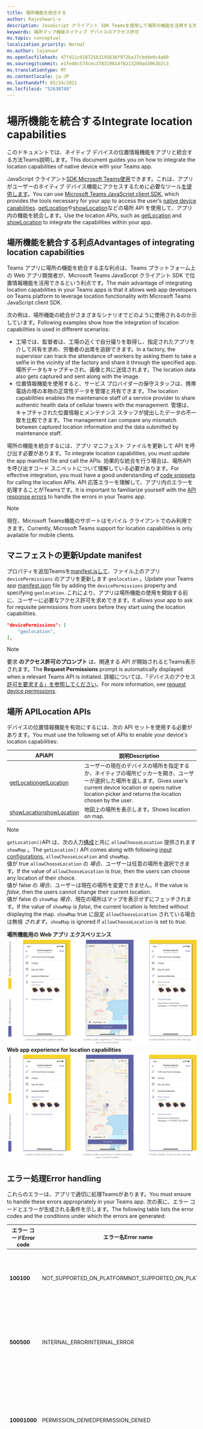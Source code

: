 ```yaml
---
title: 場所機能を統合する
author: Rajeshwari-v
description: JavaScript クライアント SDK Teamsを使用して場所の機能を活用する方法
keywords: 場所マップ機能ネイティブ デバイスのアクセス許可
ms.topic: conceptual
localization_priority: Normal
ms.author: lajanuar
ms.openlocfilehash: 47fd11c918725b3195636f972ba37cbdde0c4a60
ms.sourcegitcommit: e1fe46c574cec378319814f8213209ad3063b2c3
ms.translationtype: MT
ms.contentlocale: ja-JP
ms.lasthandoff: 05/24/2021
ms.locfileid: "52630748"
---
```

# <a name="integrate-location-capabilities"></a><span data-ttu-id="f5da1-104">場所機能を統合する</span><span class="sxs-lookup"><span data-stu-id="f5da1-104">Integrate location capabilities</span></span> 

<span data-ttu-id="f5da1-105">このドキュメントでは、ネイティブ デバイスの位置情報機能をアプリと統合する方法Teams説明します。</span><span class="sxs-lookup"><span data-stu-id="f5da1-105">This document guides you on how to integrate the location capabilities of native device with your Teams app.</span></span>  

<span data-ttu-id="f5da1-106">JavaScript クライアント[SDK Microsoft Teams使用](/javascript/api/overview/msteams-client?view=msteams-client-js-latest&preserve-view=true)できます。これは、アプリがユーザーのネイティブ デバイス機能にアクセスするために必要なツール[を提供します](native-device-permissions.md)。</span><span class="sxs-lookup"><span data-stu-id="f5da1-106">You can use [Microsoft Teams JavaScript client SDK](/javascript/api/overview/msteams-client?view=msteams-client-js-latest&preserve-view=true), which provides the tools necessary for your app to access the user’s [native device capabilities](native-device-permissions.md).</span></span> <span data-ttu-id="f5da1-107">[getLocation](/javascript/api/@microsoft/teams-js/microsoftteams.location?view=msteams-client-js-latest#getLocation_LocationProps___error__SdkError__location__Location_____void_&preserve-view=true)や[showLocation](/javascript/api/@microsoft/teams-js/microsoftteams.location?view=msteams-client-js-latest#showLocation_Location___error__SdkError__status__boolean_____void_&preserve-view=true)などの場所 API を使用して、アプリ内の機能を統合します。</span><span class="sxs-lookup"><span data-stu-id="f5da1-107">Use the location APIs, such as [getLocation](/javascript/api/@microsoft/teams-js/microsoftteams.location?view=msteams-client-js-latest#getLocation_LocationProps___error__SdkError__location__Location_____void_&preserve-view=true) and [showLocation](/javascript/api/@microsoft/teams-js/microsoftteams.location?view=msteams-client-js-latest#showLocation_Location___error__SdkError__status__boolean_____void_&preserve-view=true) to integrate the capabilities within your app.</span></span> 

## <a name="advantages-of-integrating-location-capabilities"></a><span data-ttu-id="f5da1-108">場所機能を統合する利点</span><span class="sxs-lookup"><span data-stu-id="f5da1-108">Advantages of integrating location capabilities</span></span>

<span data-ttu-id="f5da1-109">Teams アプリに場所の機能を統合する主な利点は、Teams プラットフォーム上の Web アプリ開発者が、Microsoft Teams JavaScript クライアント SDK で位置情報機能を活用できるという利点です。</span><span class="sxs-lookup"><span data-stu-id="f5da1-109">The main advantage of integrating location capabilities in your Teams apps is that it allows web app developers on Teams platform to leverage location functionality with Microsoft Teams JavaScript client SDK.</span></span> 

<span data-ttu-id="f5da1-110">次の例は、場所機能の統合がさまざまなシナリオでどのように使用されるのか示しています。</span><span class="sxs-lookup"><span data-stu-id="f5da1-110">Following examples show how the integration of location capabilities is used in different scenarios:</span></span>
* <span data-ttu-id="f5da1-111">工場では、監督者は、工場の近くで自分撮りを取得し、指定されたアプリを介して共有を求め、労働者の出席を追跡できます。</span><span class="sxs-lookup"><span data-stu-id="f5da1-111">In a factory, the supervisor can track the attendance of workers by asking them to take a selfie in the vicinity of the factory and share it through the specified app.</span></span> <span data-ttu-id="f5da1-112">場所データもキャプチャされ、画像と共に送信されます。</span><span class="sxs-lookup"><span data-stu-id="f5da1-112">The location data also gets captured and sent along with the image.</span></span>
* <span data-ttu-id="f5da1-113">位置情報機能を使用すると、サービス プロバイダーの保守スタッフは、携帯電話の塔の本物の正常性データを管理と共有できます。</span><span class="sxs-lookup"><span data-stu-id="f5da1-113">The location capabilities enables the maintenance staff of a service provider to share authentic health data of cellular towers with the management.</span></span> <span data-ttu-id="f5da1-114">管理は、キャプチャされた位置情報とメンテナンス スタッフが提出したデータの不一致を比較できます。</span><span class="sxs-lookup"><span data-stu-id="f5da1-114">The management can compare any mismatch between captured location information and the data submitted by maintenance staff.</span></span>

<span data-ttu-id="f5da1-115">場所の機能を統合するには、アプリ マニフェスト ファイルを更新して API を呼び出す必要があります。</span><span class="sxs-lookup"><span data-stu-id="f5da1-115">To integrate location capabilities, you must update the app manifest file and call the APIs.</span></span> <span data-ttu-id="f5da1-116">効果的な統合を行う場合は、場所[](#code-snippets)API を呼び出すコード スニペットについて理解している必要があります。</span><span class="sxs-lookup"><span data-stu-id="f5da1-116">For effective integration, you must have a good understanding of [code snippets](#code-snippets) for calling the location APIs.</span></span> <span data-ttu-id="f5da1-117">API 応答エラーを理解して、アプリ[](#error-handling)内のエラーを処理することがTeamsです。</span><span class="sxs-lookup"><span data-stu-id="f5da1-117">It is important to familiarize yourself with the [API response errors](#error-handling) to handle the errors in your Teams app.</span></span>

> [!NOTE] 
> <span data-ttu-id="f5da1-118">現在、Microsoft Teams機能のサポートはモバイル クライアントでのみ利用できます。</span><span class="sxs-lookup"><span data-stu-id="f5da1-118">Currently, Microsoft Teams support for location capabilities is only available for mobile clients.</span></span>

## <a name="update-manifest"></a><span data-ttu-id="f5da1-119">マニフェストの更新</span><span class="sxs-lookup"><span data-stu-id="f5da1-119">Update manifest</span></span>

<span data-ttu-id="f5da1-120">プロパティを追加Teamsを[manifest.jsして](../../resources/schema/manifest-schema.md#devicepermissions)、ファイル上のアプリ `devicePermissions` のアプリを更新します `geolocation` 。</span><span class="sxs-lookup"><span data-stu-id="f5da1-120">Update your Teams app [manifest.json](../../resources/schema/manifest-schema.md#devicepermissions) file by adding the `devicePermissions` property and specifying `geolocation`.</span></span> <span data-ttu-id="f5da1-121">これにより、アプリは場所機能の使用を開始する前に、ユーザーに必要なアクセス許可を求めできます。</span><span class="sxs-lookup"><span data-stu-id="f5da1-121">It allows your app to ask for requisite permissions from users before they start using the location capabilities.</span></span>

``` json
"devicePermissions": [
    "geolocation",
],
```

> [!NOTE]
> <span data-ttu-id="f5da1-122">要求 **のアクセス許可のプロンプト** は、関連する API が開始されるとTeams表示されます。</span><span class="sxs-lookup"><span data-stu-id="f5da1-122">The **Request Permissions** prompt is automatically displayed when a relevant Teams API is initiated.</span></span> <span data-ttu-id="f5da1-123">詳細については、「デバイスのアクセス [許可を要求する」を参照してください](native-device-permissions.md)。</span><span class="sxs-lookup"><span data-stu-id="f5da1-123">For more information, see [request device permissions](native-device-permissions.md).</span></span>

## <a name="location-apis"></a><span data-ttu-id="f5da1-124">場所 API</span><span class="sxs-lookup"><span data-stu-id="f5da1-124">Location APIs</span></span>

<span data-ttu-id="f5da1-125">デバイスの位置情報機能を有効にするには、次の API セットを使用する必要があります。</span><span class="sxs-lookup"><span data-stu-id="f5da1-125">You must use the following set of APIs to enable your device's location capabilities:</span></span>

| <span data-ttu-id="f5da1-126">API</span><span class="sxs-lookup"><span data-stu-id="f5da1-126">API</span></span>      | <span data-ttu-id="f5da1-127">説明</span><span class="sxs-lookup"><span data-stu-id="f5da1-127">Description</span></span>   |
| --- | --- |
|[<span data-ttu-id="f5da1-128">getLocation</span><span class="sxs-lookup"><span data-stu-id="f5da1-128">getLocation</span></span>](/javascript/api/@microsoft/teams-js/microsoftteams.location?view=msteams-client-js-latest#getLocation_LocationProps___error__SdkError__location__Location_____void_&preserve-view=true) | <span data-ttu-id="f5da1-129">ユーザーの現在のデバイスの場所を指定するか、ネイティブの場所ピッカーを開き、ユーザーが選択した場所を返します。</span><span class="sxs-lookup"><span data-stu-id="f5da1-129">Gives user’s current device location or opens native location picker and returns the location chosen by the user.</span></span> |
|[<span data-ttu-id="f5da1-130">showLocation</span><span class="sxs-lookup"><span data-stu-id="f5da1-130">showLocation</span></span>](/javascript/api/@microsoft/teams-js/microsoftteams.location?view=msteams-client-js-latest#showLocation_Location___error__SdkError__status__boolean_____void_&preserve-view=true) | <span data-ttu-id="f5da1-131">地図上の場所を表示します。</span><span class="sxs-lookup"><span data-stu-id="f5da1-131">Shows location on map.</span></span> |

> [!NOTE]
> <span data-ttu-id="f5da1-132">`getLocation()`API は、次の入力[構成](/javascript/api/@microsoft/teams-js/locationprops?view=msteams-client-js-latest&preserve-view=true)と共に `allowChooseLocation` 提供されます `showMap` 。</span><span class="sxs-lookup"><span data-stu-id="f5da1-132">The `getLocation()` API comes along with following [input configurations](/javascript/api/@microsoft/teams-js/locationprops?view=msteams-client-js-latest&preserve-view=true), `allowChooseLocation` and `showMap`.</span></span> <br/> <span data-ttu-id="f5da1-133">値が true `allowChooseLocation` の *場合*、ユーザーは任意の場所を選択できます。</span><span class="sxs-lookup"><span data-stu-id="f5da1-133">If the value of `allowChooseLocation` is *true*, then the users can choose any location of their choice.</span></span><br/>  <span data-ttu-id="f5da1-134">値が false の *場合*、ユーザーは現在の場所を変更できません。</span><span class="sxs-lookup"><span data-stu-id="f5da1-134">If the value is *false*, then the users cannot change their current location.</span></span><br/> <span data-ttu-id="f5da1-135">値が false の `showMap` *場合*、現在の場所はマップを表示せずにフェッチされます。</span><span class="sxs-lookup"><span data-stu-id="f5da1-135">If the value of `showMap` is *false*, the current location is fetched without displaying the map.</span></span> <span data-ttu-id="f5da1-136">`showMap` true に設定 `allowChooseLocation` されている場合は無視 *されます*。</span><span class="sxs-lookup"><span data-stu-id="f5da1-136">`showMap` is ignored if `allowChooseLocation` is set to *true*.</span></span>

<span data-ttu-id="f5da1-137">**場所機能用の Web アプリ エクスペリエンス** 
 ![場所機能の Web アプリ エクスペリエンス](../../assets/images/tabs/location-capability.png)</span><span class="sxs-lookup"><span data-stu-id="f5da1-137">**Web app experience for location capabilities**
![web app experience for location capabilities](../../assets/images/tabs/location-capability.png)</span></span>

## <a name="error-handling"></a><span data-ttu-id="f5da1-138">エラー処理</span><span class="sxs-lookup"><span data-stu-id="f5da1-138">Error handling</span></span>

<span data-ttu-id="f5da1-139">これらのエラーは、アプリで適切に処理Teamsがあります。</span><span class="sxs-lookup"><span data-stu-id="f5da1-139">You must ensure to handle these errors appropriately in your Teams app.</span></span> <span data-ttu-id="f5da1-140">次の表に、エラー コードとエラーが生成される条件を示します。</span><span class="sxs-lookup"><span data-stu-id="f5da1-140">The following table lists the error codes and the conditions under which the errors are generated:</span></span> 

|<span data-ttu-id="f5da1-141">エラー コード</span><span class="sxs-lookup"><span data-stu-id="f5da1-141">Error code</span></span> |  <span data-ttu-id="f5da1-142">エラー名</span><span class="sxs-lookup"><span data-stu-id="f5da1-142">Error name</span></span>     | <span data-ttu-id="f5da1-143">条件</span><span class="sxs-lookup"><span data-stu-id="f5da1-143">Condition</span></span>|
| --------- | --------------- | -------- |
| <span data-ttu-id="f5da1-144">**100**</span><span class="sxs-lookup"><span data-stu-id="f5da1-144">**100**</span></span> | <span data-ttu-id="f5da1-145">NOT_SUPPORTED_ON_PLATFORM</span><span class="sxs-lookup"><span data-stu-id="f5da1-145">NOT_SUPPORTED_ON_PLATFORM</span></span> | <span data-ttu-id="f5da1-146">API は現在のプラットフォームではサポートされていません。</span><span class="sxs-lookup"><span data-stu-id="f5da1-146">API is not supported on the current platform.</span></span>|
| <span data-ttu-id="f5da1-147">**500**</span><span class="sxs-lookup"><span data-stu-id="f5da1-147">**500**</span></span> | <span data-ttu-id="f5da1-148">INTERNAL_ERROR</span><span class="sxs-lookup"><span data-stu-id="f5da1-148">INTERNAL_ERROR</span></span> | <span data-ttu-id="f5da1-149">必要な操作の実行中に内部エラーが発生します。</span><span class="sxs-lookup"><span data-stu-id="f5da1-149">Internal error is encountered while performing the required operation.</span></span>|
| <span data-ttu-id="f5da1-150">**1000**</span><span class="sxs-lookup"><span data-stu-id="f5da1-150">**1000**</span></span> | <span data-ttu-id="f5da1-151">PERMISSION_DENIED</span><span class="sxs-lookup"><span data-stu-id="f5da1-151">PERMISSION_DENIED</span></span> |<span data-ttu-id="f5da1-152">ユーザーは、アプリまたは web アプリTeams場所のアクセス許可を拒否しました。</span><span class="sxs-lookup"><span data-stu-id="f5da1-152">User denied location permissions to the Teams App or the web-app .</span></span>|
| <span data-ttu-id="f5da1-153">**4000**</span><span class="sxs-lookup"><span data-stu-id="f5da1-153">**4000**</span></span> | <span data-ttu-id="f5da1-154">INVALID_ARGUMENTS</span><span class="sxs-lookup"><span data-stu-id="f5da1-154">INVALID_ARGUMENTS</span></span> | <span data-ttu-id="f5da1-155">API は、間違った引数または不十分な必須引数を使用して呼び出されます。</span><span class="sxs-lookup"><span data-stu-id="f5da1-155">API is invoked with wrong or insufficient mandatory arguments.</span></span>|
| <span data-ttu-id="f5da1-156">**8000**</span><span class="sxs-lookup"><span data-stu-id="f5da1-156">**8000**</span></span> | <span data-ttu-id="f5da1-157">USER_ABORT</span><span class="sxs-lookup"><span data-stu-id="f5da1-157">USER_ABORT</span></span> |<span data-ttu-id="f5da1-158">ユーザーが操作を取り消しました。</span><span class="sxs-lookup"><span data-stu-id="f5da1-158">User cancelled the operation.</span></span>|
| <span data-ttu-id="f5da1-159">**9000**</span><span class="sxs-lookup"><span data-stu-id="f5da1-159">**9000**</span></span> | <span data-ttu-id="f5da1-160">OLD_PLATFORM</span><span class="sxs-lookup"><span data-stu-id="f5da1-160">OLD_PLATFORM</span></span> | <span data-ttu-id="f5da1-161">ユーザーは、API の実装が存在しない古いプラットフォーム ビルドに存在します。</span><span class="sxs-lookup"><span data-stu-id="f5da1-161">User is on old platform build where implementation of the API is not present.</span></span> <span data-ttu-id="f5da1-162">ビルドをアップグレードすると、問題が解決します。</span><span class="sxs-lookup"><span data-stu-id="f5da1-162">Upgrading the build should resolve the issue.</span></span>|

## <a name="code-snippets"></a><span data-ttu-id="f5da1-163">コード スニペット</span><span class="sxs-lookup"><span data-stu-id="f5da1-163">Code snippets</span></span>

<span data-ttu-id="f5da1-164">**`getLocation`場所を取得する API の呼び出し:**</span><span class="sxs-lookup"><span data-stu-id="f5da1-164">**Calling `getLocation` API to retrieve the location:**</span></span>

```javascript
let locationProps = {"allowChooseLocation":true,"showMap":true};
microsoftTeams.location.getLocation(locationProps, (err: microsoftTeams.SdkError, location: microsoftTeams.location.Location) => {
          if (err) {
            output(err);
            return;
          }
          output(JSON.stringify(location));
});
```

<span data-ttu-id="f5da1-165">**`showLocation`場所を表示する API の呼び出し:**</span><span class="sxs-lookup"><span data-stu-id="f5da1-165">**Calling `showLocation` API to display the location:**</span></span>

```javascript
let location = {"latitude":17,"longitude":17};
microsoftTeams.location.showLocation(location, (err: microsoftTeams.SdkError, result: boolean) => {
          if (err) {
            output(err);
            return;
          }
     output(result);
});
```

## <a name="see-also"></a><span data-ttu-id="f5da1-166">関連項目</span><span class="sxs-lookup"><span data-stu-id="f5da1-166">See also</span></span>

* [<span data-ttu-id="f5da1-167">メディア機能を統合Teams</span><span class="sxs-lookup"><span data-stu-id="f5da1-167">Integrate media capabilities in Teams</span></span>](mobile-camera-image-permissions.md)
* [<span data-ttu-id="f5da1-168">QR コードまたはバーコード スキャナー機能をアプリに統合Teams</span><span class="sxs-lookup"><span data-stu-id="f5da1-168">Integrate QR code or barcode scanner capability in Teams</span></span>](qr-barcode-scanner-capability.md)
